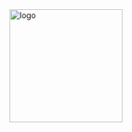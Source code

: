 <img style='width:200px;' alt="logo" src="//staticonline.hipac.cn/mallpc/other/toplogo.png">
<!-- *[Eglish]
*[中文] -->